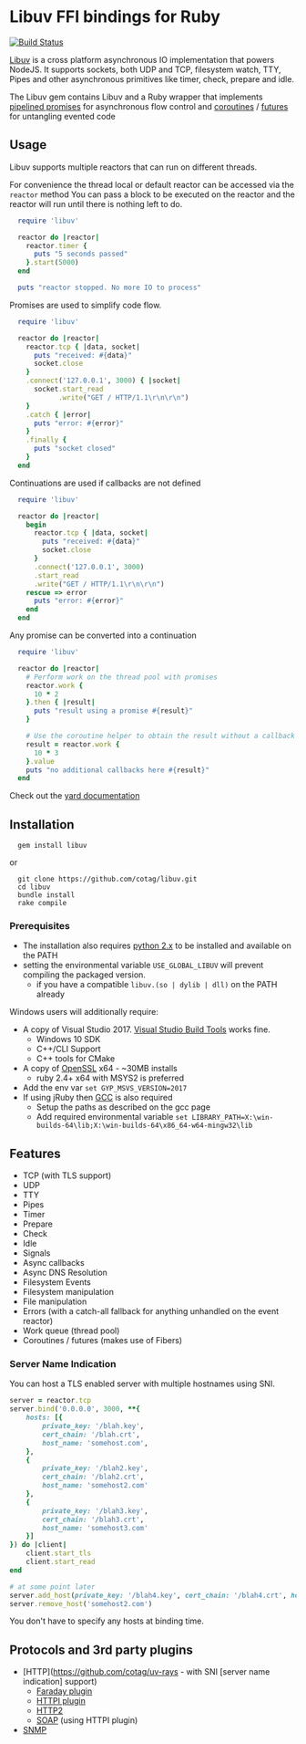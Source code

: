 # Libuv FFI bindings for Ruby

[![Build Status](https://travis-ci.org/cotag/libuv.svg?branch=master)](https://travis-ci.org/cotag/libuv)

[Libuv](https://github.com/libuv/libuv) is a cross platform asynchronous IO implementation that powers NodeJS. It supports sockets, both UDP and TCP, filesystem watch, TTY, Pipes and other asynchronous primitives like timer, check, prepare and idle.

The Libuv gem contains Libuv and a Ruby wrapper that implements [pipelined promises](http://en.wikipedia.org/wiki/Futures_and_promises#Promise_pipelining) for asynchronous flow control and [coroutines](http://en.wikipedia.org/wiki/Coroutine) / [futures](https://en.wikipedia.org/wiki/Futures_and_promises) for untangling evented code

## Usage

Libuv supports multiple reactors that can run on different threads.

For convenience the thread local or default reactor can be accessed via the `reactor` method
You can pass a block to be executed on the reactor and the reactor will run until there is nothing left to do.

```ruby
  require 'libuv'

  reactor do |reactor|
    reactor.timer {
      puts "5 seconds passed"
    }.start(5000)
  end

  puts "reactor stopped. No more IO to process"
```

Promises are used to simplify code flow.

```ruby
  require 'libuv'

  reactor do |reactor|
    reactor.tcp { |data, socket|
      puts "received: #{data}"
      socket.close
    }
    .connect('127.0.0.1', 3000) { |socket|
      socket.start_read
            .write("GET / HTTP/1.1\r\n\r\n")
    }
    .catch { |error|
      puts "error: #{error}"
    }
    .finally {
      puts "socket closed"
    }
  end
```

Continuations are used if callbacks are not defined

```ruby
  require 'libuv'

  reactor do |reactor|
    begin
      reactor.tcp { |data, socket|
        puts "received: #{data}"
        socket.close
      }
      .connect('127.0.0.1', 3000)
      .start_read
      .write("GET / HTTP/1.1\r\n\r\n")
    rescue => error
      puts "error: #{error}"
    end
  end
```

Any promise can be converted into a continuation

```ruby
  require 'libuv'

  reactor do |reactor|
    # Perform work on the thread pool with promises
    reactor.work {
      10 * 2
    }.then { |result|
      puts "result using a promise #{result}"
    }

    # Use the coroutine helper to obtain the result without a callback
    result = reactor.work {
      10 * 3
    }.value
    puts "no additional callbacks here #{result}"
  end
```


Check out the [yard documentation](http://rubydoc.info/gems/libuv/Libuv/Reactor)


## Installation

```shell
  gem install libuv
```

or

```shell
  git clone https://github.com/cotag/libuv.git
  cd libuv
  bundle install
  rake compile
```

### Prerequisites

* The installation also requires [python 2.x](http://www.python.org/getit/) to be installed and available on the PATH
* setting the environmental variable `USE_GLOBAL_LIBUV` will prevent compiling the packaged version.
  * if you have a compatible `libuv.(so | dylib | dll)` on the PATH already

Windows users will additionally require:

- A copy of Visual Studio 2017. [Visual Studio Build Tools](https://www.visualstudio.com/downloads/#build-tools-for-visual-studio-2017) works fine.
  - Windows 10 SDK
  - C++/CLI Support
  - C++ tools for CMake
- A copy of [OpenSSL](http://slproweb.com/products/Win32OpenSSL.html) x64 - ~30MB installs
  - ruby 2.4+ x64 with MSYS2 is preferred
- Add the env var `set GYP_MSVS_VERSION=2017`
- If using jRuby then [GCC](http://win-builds.org/stable/) is also required
  - Setup the paths as described on the gcc page
  - Add required environmental variable `set LIBRARY_PATH=X:\win-builds-64\lib;X:\win-builds-64\x86_64-w64-mingw32\lib`



## Features

* TCP (with TLS support)
* UDP
* TTY
* Pipes
* Timer
* Prepare
* Check
* Idle
* Signals
* Async callbacks
* Async DNS Resolution
* Filesystem Events
* Filesystem manipulation
* File manipulation
* Errors (with a catch-all fallback for anything unhandled on the event reactor)
* Work queue (thread pool)
* Coroutines / futures (makes use of Fibers)

### Server Name Indication

You can host a TLS enabled server with multiple hostnames using SNI.

```ruby
server = reactor.tcp
server.bind('0.0.0.0', 3000, **{
    hosts: [{
        private_key: '/blah.key',
        cert_chain: '/blah.crt',
        host_name: 'somehost.com',
    },
    {
        private_key: '/blah2.key',
        cert_chain: '/blah2.crt',
        host_name: 'somehost2.com'
    },
    {
        private_key: '/blah3.key',
        cert_chain: '/blah3.crt',
        host_name: 'somehost3.com'
    }]
}) do |client|
    client.start_tls
    client.start_read
end

# at some point later
server.add_host(private_key: '/blah4.key', cert_chain: '/blah4.crt', host_name: 'somehost4.com')
server.remove_host('somehost2.com')
```

You don't have to specify any hosts at binding time.


## Protocols and 3rd party plugins

* [HTTP](https://github.com/cotag/uv-rays - with SNI [server name indication] support)
  * [Faraday plugin](https://github.com/cotag/uv-rays/blob/master/lib/faraday/adapter/libuv.rb)
  * [HTTPI plugin](https://github.com/cotag/uv-rays/blob/master/lib/httpi/adapter/libuv.rb)
  * [HTTP2](https://github.com/igrigorik/http-2)
  * [SOAP](https://github.com/savonrb/savon) (using HTTPI plugin)
* [SNMP](https://github.com/acaprojects/ruby-engine/blob/master/lib/protocols/snmp.rb)
